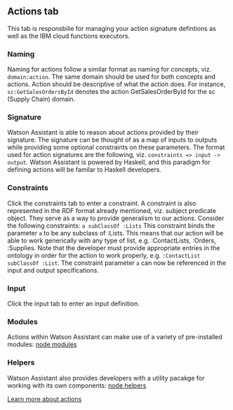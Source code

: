 ## Actions tab

This tab is responsbilie for managing your action signature defintions as well as the IBM cloud functions executors.

### Naming

Naming for actions follow a similar format as naming for concepts, viz. `domain:action`. The same domain should be used for both concepts and actions. Action should be descriptive of what the action does. For instance, `sc:GetSalesOrdersById` denotes the action GetSalesOrderById for the sc (Supply Chain) domain.

### Signature

Watson Assistant is able to reason about actions provided by their signature. The signature can be thought of as a map of inputs to outputs while providing some optional constraints on these parameters. The format used for action signatures are the following, viz. `constraints => input -> output`. Watson Assistant is powered by Haskell, and this paradigm for defining actions will be familar to Haskell developers.

### Constraints

Click the constraints tab to enter a constraint. A constraint is also represented in the RDF format already mentioned, viz. subject predicate object. They serve as a way to provide generalism to our actions. Consider the following constraints: `a subClassOf :Lists` This constraint binds the parameter `a` to be any subclass of :Lists. This means that our action will be able to work generically with any type of list, e.g.  :ContactLists, :Orders, :Supplies. Note that the developer must provide appropriate entries in the ontology in order for the action to work properly, e.g. `:ContactList subClassOf :List`. The constraint parameter `a` can now be referenced in the input and output specifications.

### Input

Click the input tab to enter an input definition. 

### Modules

Actions within Watson Assistant can make use of a variety of pre-installed modules: [node modules](./NodeModules.md)

### Helpers

Watson Assistant also provides developers with a utility pacakge for working with its own components: [node helpers](./NodeHelpers.md)


[Learn more about actions](../components/Actions.md)
